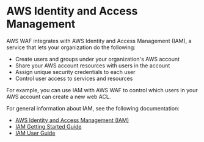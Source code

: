 # AWS Identity and Access Management<a name="aws-waf-iam"></a>

AWS WAF integrates with AWS Identity and Access Management \(IAM\), a service that lets your organization do the following:
+ Create users and groups under your organization's AWS account
+ Share your AWS account resources with users in the account
+ Assign unique security credentials to each user
+ Control user access to services and resources

For example, you can use IAM with AWS WAF to control which users in your AWS account can create a new web ACL\.

For general information about IAM, see the following documentation:
+ [AWS Identity and Access Management \(IAM\)](http://aws.amazon.com/iam/)
+ [IAM Getting Started Guide](https://docs.aws.amazon.com/IAM/latest/GettingStartedGuide/)
+ [IAM User Guide](https://docs.aws.amazon.com/IAM/latest/UserGuide/)